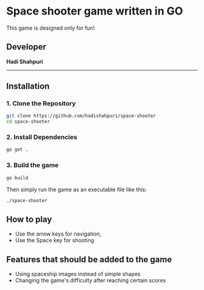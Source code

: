 # Space shooter game written in GO

This game is designed only for fun!


## Developer

**Hadi Shahpuri**

---

## Installation

### 1. Clone the Repository

```bash
git clone https://github.com/hadishahpuri/space-shooter
cd space-shooter
```

### 2. Install Dependencies
```bash
go get .
```

### 3. Build the game
```bash
go build
```

Then simply run the game as an executable file like this:
```bash
./space-shooter
```

## How to play
- Use the arrow keys for navigation,
- Use the Space key for shooting


## Features that should be added to the game
- Using spaceship images instead of simple shapes
- Changing the game's difficulty after reaching certain scores
